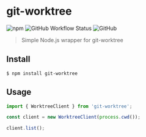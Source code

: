 # git-worktree

![npm](https://img.shields.io/npm/v/git-worktree) ![GitHub Workflow Status](https://img.shields.io/github/workflow/status/alexweininger/git-worktree/CI) ![GitHub](https://img.shields.io/github/license/alexweininger/git-worktree)

> Simple Node.js wrapper for git-worktree

## Install

```
$ npm install git-worktree
```

## Usage

```js
import { WorktreeClient } from 'git-worktree';

const client = new WorktreeClient(process.cwd());

client.list();
```
